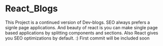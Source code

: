 # React_Blogs
This Project is a continued version of Dev-blogs. SEO always prefers a signle page applications.
And beauty of react is you can make single page based applications by splitting components and sections. 
Also React gives you SEO optimizations by default. :)
First commit will be included soon

